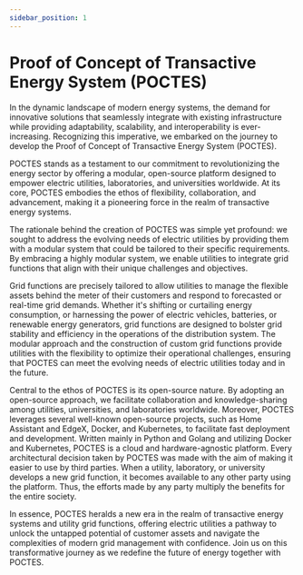 ```yaml
---
sidebar_position: 1
---
```


# Proof of Concept of Transactive Energy System (POCTES)

In the dynamic landscape of modern energy systems, the demand for innovative solutions that seamlessly integrate with existing infrastructure while providing adaptability, scalability, and interoperability is ever-increasing. Recognizing this imperative, we embarked on the journey to develop the Proof of Concept of Transactive Energy System (POCTES).

POCTES stands as a testament to our commitment to revolutionizing the energy sector by offering a modular, open-source platform designed to empower electric utilities, laboratories, and universities worldwide. At its core, POCTES embodies the ethos of flexibility, collaboration, and advancement, making it a pioneering force in the realm of transactive energy systems.

The rationale behind the creation of POCTES was simple yet profound: we sought to address the evolving needs of electric utilities by providing them with a modular system that could be tailored to their specific requirements. By embracing a highly modular system, we enable utilities to integrate grid functions that align with their unique challenges and objectives.

Grid functions are precisely tailored to allow utilities to manage the flexible assets behind the meter of their customers and respond to forecasted or real-time grid demands. Whether it's shifting or curtailing energy consumption, or harnessing the power of electric vehicles, batteries, or renewable energy generators, grid functions are designed to bolster grid stability and efficiency in the operations of the distribution system. The modular approach and the construction of custom grid functions provide utilities with the flexibility to optimize their operational challenges, ensuring that POCTES can meet the evolving needs of electric utilities today and in the future.

Central to the ethos of POCTES is its open-source nature. By adopting an open-source approach, we facilitate collaboration and knowledge-sharing among utilities, universities, and laboratories worldwide. Moreover, POCTES leverages several well-known open-source projects, such as Home Assistant and EdgeX, Docker, and Kubernetes, to facilitate fast deployment and development. Written mainly in Python and Golang and utilizing Docker and Kubernetes, POCTES is a cloud and hardware-agnostic platform. Every architectural decision taken by POCTES was made with the aim of making it easier to use by third parties. When a utility, laboratory, or university develops a new grid function, it becomes available to any other party using the platform. Thus, the efforts made by any party multiply the benefits for the entire society.

In essence, POCTES heralds a new era in the realm of transactive energy systems and utility grid functions, offering electric utilities a pathway to unlock the untapped potential of customer assets and navigate the complexities of modern grid management with confidence. Join us on this transformative journey as we redefine the future of energy together with POCTES.






